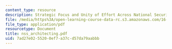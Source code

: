 ```yaml
---
content_type: resource
description: Strategic Focus and Unity of Effort Across National Security Space.
file: /media/https%3A/open-learning-course-data-rc.s3.amazonaws.com/16-892j-space-system-architecture-and-design-fall-2004/7ad27e0255200ef7a37cd57da79aabbb_nss_architecting.pdf
file_type: application/pdf
resourcetype: Document
title: nss_architecting.pdf
uid: 7ad27e02-5520-0ef7-a37c-d57da79aabbb
---
```

